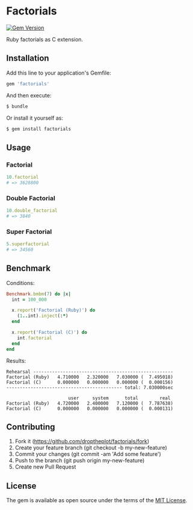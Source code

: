 # Factorials

[![Gem Version](https://badge.fury.io/rb/factorials.svg)](https://badge.fury.io/rb/factorials)

Ruby factorials as C extension.

## Installation

Add this line to your application's Gemfile:

```ruby
gem 'factorials'
```

And then execute:
```bash
$ bundle
```

Or install it yourself as:
```bash
$ gem install factorials
```

## Usage

### Factorial

```ruby
10.factorial
# => 3628800
```

### Double Factorial

```ruby
10.double_factorial
# => 3840
```

### Super Factorial

```ruby
5.superfactorial
# => 34560
```

## Benchmark

Conditions:

```ruby
Benchmark.bmbm(7) do |x|
  int = 100_000

  x.report('Factorial (Ruby)') do
    (1..int).inject(:*)
  end

  x.report('Factorial (C)') do
    int.factorial
  end
end

```

Results:

```shell
Rehearsal ----------------------------------------------------
Factorial (Ruby)   4.710000   2.320000   7.030000 (  7.495018)
Factorial (C)      0.000000   0.000000   0.000000 (  0.000156)
------------------------------------------- total: 7.030000sec

                       user     system      total        real
Factorial (Ruby)   4.720000   2.400000   7.120000 (  7.787638)
Factorial (C)      0.000000   0.000000   0.000000 (  0.000131)
```

## Contributing

1. Fork it (https://github.com/droptheplot/factorials/fork)
2. Create your feature branch (git checkout -b my-new-feature)
3. Commit your changes (git commit -am 'Add some feature')
4. Push to the branch (git push origin my-new-feature)
5. Create new Pull Request

## License

The gem is available as open source under the terms of the [MIT License](http://opensource.org/licenses/MIT).
